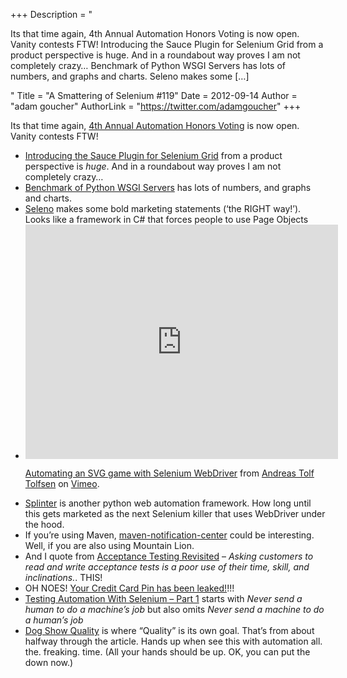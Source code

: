 +++
Description = "<p>Its that time again, 4th Annual Automation Honors Voting is now open. Vanity contests FTW! Introducing the Sauce Plugin for Selenium Grid from a product perspective is huge. And in a roundabout way proves I am not completely crazy… Benchmark of Python WSGI Servers has lots of numbers, and graphs and charts. Seleno makes some […]</p>"
Title = "A Smattering of Selenium #119"
Date = 2012-09-14
Author = "adam goucher"
AuthorLink = "https://twitter.com/adamgoucher"
+++

<p>Its that time again, <a href="http://www.automatedtestinginstitute.com/home/index.php?option=com_jforms&amp;view=form&amp;id=22&amp;Itemid=183">4th Annual Automation Honors Voting</a> is now open. Vanity contests FTW!</p>
<ul>
<li><a href="http://sauceio.com/index.php/2012/09/introducing-the-sauce-plugin-for-selenium-grid/">Introducing the Sauce Plugin for Selenium Grid</a> from a product perspective is <i>huge</i>. And in a roundabout way proves I am not completely crazy&#8230;</li>
<li><a href="http://nichol.as/benchmark-of-python-web-servers">Benchmark of Python WSGI Servers</a> has lots of numbers, and graphs and charts.</li>
<li><a href="http://teststack.github.com/TestStack.Seleno/">Seleno</a> makes some bold marketing statements (&#8216;the RIGHT way!&#8217;). Looks like a framework in C# that forces people to use Page Objects</li>
<li><div class="embed-vimeo" style="text-align: center;"><iframe src="https://player.vimeo.com/video/30591662" width="500" height="375" frameborder="0" webkitallowfullscreen mozallowfullscreen allowfullscreen></iframe></div>
<p><a href="http://vimeo.com/30591662">Automating an SVG game with Selenium WebDriver</a> from <a href="http://vimeo.com/user5310124">Andreas Tolf Tolfsen</a> on <a href="http://vimeo.com">Vimeo</a>.</p>
</li>
<li><a href="http://splinter.cobrateam.info">Splinter</a> is another python web automation framework.  How long until this gets marketed as the next Selenium killer that uses WebDriver under the hood.</li>
<li>If you&#8217;re using Maven, <a href="https://github.com/geoffreywiseman/maven-notification-center">maven-notification-center</a> could be interesting. Well, if you are also using Mountain Lion.</li>
<li>And I quote from <a href="http://jamesshore.com/Blog/Acceptance-Testing-Revisited.html">Acceptance Testing Revisited</a> &#8211; <i>Asking customers to read and write acceptance tests is a poor use of their time, skill, and inclinations.</i>. THIS!</li>
<li>OH NOES! <a href="http://pastebin.com/2qbRKh3R">Your Credit Card Pin has been leaked!</a>!!!</li>
<li><a href="http://java.dzone.com/articles/testing-automation-selenium">Testing Automation With Selenium &#8211; Part 1</a> starts with <i>Never send a human to do a machine’s job</i> but also omits <i>Never send a machine to do a human’s job</i></li>
<li><a href="http://workroomprds.blogspot.co.uk/2012/08/dog-show-quality.html">Dog Show Quality</a> is where &#8220;Quality&#8221; is its own goal. That&#8217;s from about halfway through the article. Hands up when see this with automation all. the. freaking. time. (All your hands should be up. OK, you can put the down now.)</li>
</ul>

